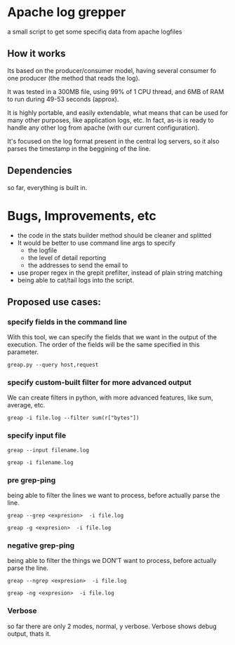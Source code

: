# Apache log grepper

a small script to get some specifiq data from apache logfiles


## How it works

Its based on the producer/consumer model, having several consumer fo one producer (the method that reads the log).

It was tested in a 300MB file, using 99% of 1 CPU thread, and 6MB of RAM to run during 49-53 seconds (approx).

It is highly portable, and easily extendable, what means that can be used for many other purposes, like application logs, etc.
In fact, as-is is ready to handle any other log from apache (with our current configuration).

It's focused on the log format present in the central log servers, so it also parses the timestamp in the beggining of the line.

## Dependencies

so far, everything is built in.

# Bugs, Improvements, etc

- the code in the stats builder method should be cleaner and splitted
- It would be better to use command line args to specify
	- the logfile
	- the level of detail reporting
	- the addresses to send the email to
- use proper regex in the grepit prefilter, instead of plain string matching
- being able to cat/tail logs into the script.

## Proposed use cases:

### specify fields in the command line

With this tool, we can specify the fields that we want in the output of the execution. The order of the fields will be the same specified in this parameter. 

	greap.py --query host,request


### specify custom-built filter for more advanced output

We can create filters in python, with more advanced features, like sum, average, etc.

	greap -i file.log --filter sum(r["bytes"]) 

### specify input file

	greap --input filename.log

	greap -i filename.log

### pre  grep-ping

being able to filter the lines we want to process, before actually parse the line.

	greap --grep <expresion>  -i file.log

	greap -g <expresion>  -i file.log


### negative grep-ping

being able to filter the things we DON'T want to process, before actually parse the line.

	greap --ngrep <expresion>  -i file.log

	greap -ng <expresion>  -i file.log


### Verbose

so far there are only 2 modes, normal, y verbose. 
Verbose shows debug output, thats it.
